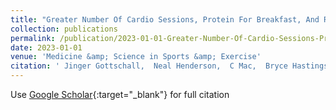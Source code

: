 ```yaml
---
title: "Greater Number Of Cardio Sessions, Protein For Breakfast, And Reducing Fatigue Can Minimize Glucose Variability: 2330"
collection: publications
permalink: /publication/2023-01-01-Greater-Number-Of-Cardio-Sessions-Protein-For-Breakfast-And-Reducing-Fatigue-Can-Minimize-Glucose-Variability-2330
date: 2023-01-01
venue: 'Medicine &amp; Science in Sports &amp; Exercise'
citation: ' Jinger Gottschall,  Neal Henderson,  C Mac,  Bryce Hastings,  Andrea Zignoli,  Kristina Skroce,  David Lipman,  Howard Zisser, &quot;Greater Number Of Cardio Sessions, Protein For Breakfast, And Reducing Fatigue Can Minimize Glucose Variability: 2330.&quot; Medicine &amp;amp; Science in Sports &amp;amp; Exercise, 2023.'
---
```

Use [Google Scholar](https://scholar.google.com/scholar?q=Greater+Number+Of+Cardio+Sessions,+Protein+For+Breakfast,+And+Reducing+Fatigue+Can+Minimize+Glucose+Variability:+2330){:target="_blank"} for full citation